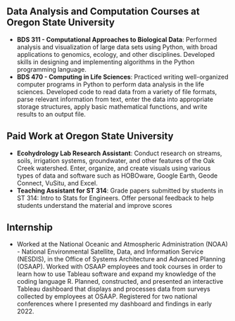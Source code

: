 ## Data Analysis and Computation Courses at Oregon State University
- **BDS 311 - Computational Approaches to Biological Data**: Performed analysis and visualization of large data sets using Python, with broad applications to genomics, ecology, and other disciplines. Developed skills in designing and implementing algorithms in the Python programming language.
- **BDS 470 - Computing in Life Sciences**: Practiced writing well-organized computer programs in Python to perform data analysis in the life sciences. Developed code to read data from a variety of file formats, parse relevant information from text, enter the data into appropriate storage structures, apply basic mathematical functions, and write results to an output file.

## Paid Work at Oregon State University
- **Ecohydrology Lab Research Assistant**: Conduct research on streams, soils, irrigation systems, groundwater, and other features of the Oak Creek watershed. Enter, organize, and create visuals using various types of data and software such as HOBOware, Google Earth, Geode Connect, VuSitu, and Excel.
- **Teaching Assistant for ST 314**: Grade papers submitted by students in ST 314: Intro to Stats for Engineers. Offer personal feedback to help students understand the material and improve scores

## Internship
- Worked at the National Oceanic and Atmospheric Administration (NOAA) - National Environmental Satellite, Data, and Information Service (NESDIS), in the Office of Systems Architecture and Advanced Planning (OSAAP). Worked with OSAAP employees and took courses in order to learn how to use Tableau software and expand my knowledge of the coding language R. Planned, constructed, and presented an interactive Tableau dashboard that displays and processes data from surveys collected by employees at OSAAP. Registered for two national conferences where I presented my dashboard and findings in early 2022.
